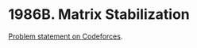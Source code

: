 # 1986B. Matrix Stabilization

[Problem statement on Codeforces](https://codeforces.com/problemset/problem/1986/B?locale=en).